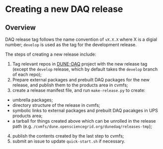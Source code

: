 # Creating a new DAQ release

## Overview

DAQ release tag follows the name convention of `vX.X.X` where X is a digial number; `develop` is used as the tag for the development release.


The steps of creating a new release include:

1. Tag relevant repos in [DUNE-DAQ](https://github.com/DUNE-DAQ) project with the new release tag (except the `develop` release, which by default takes the `develop` branch of each repo);
2. Prepare external packages and prebuilt DAQ packages for the new release, and publish them to the products area in cvmfs;
3. create a release manifest file, and run `make-release.py` to create:
  * umbrella packages;
  * directory structure of the release in cvmfs;
  * symbolic links to external packages and prebuilt DAQ pacakges in UPS products area;
  * a tarball for things created above which can be unrolled in the release path (e.g. `/cvmfs/dune.opensciencegrid.org/dunedaq/releases-tmp`);
4. publish the contents created by the last step to cvmfs;
5. submit an issue to update `quick-start.sh` if necessary.
